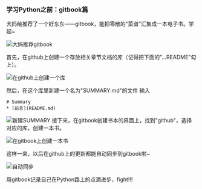 ﻿### 学习Python之前：gitbook篇

大妈给推荐了一个好东东——gitbook，能把零散的“菜谱”汇集成一本电子书。学起~

![大妈推荐gitbook][1]

首先，在github上创建一个存放相关章节文档的库（记得把下面的"...README"勾上）。

![在github上创建一个库][2]

然后，在这个库里新建一个名为"SUMMARY.md"的文件
输入

    # Summary
    * [前言](README.md)
    
![新建SUMMARY][3]
接下来，在gitbook创建书本的界面上，找到"github"，选择对应的库，创建一本书。

![在gitbook上创建一本书][4]

这样一来，以后在github上的更新都能自动同步到gitbook啦~

![自动同步][5]

用gitbook记录自己在Python路上的点滴进步，fight!!!

  [1]: https://s1.ax2x.com/2018/04/04/6UgLp.png
  [2]: https://s1.ax2x.com/2018/04/04/6Uiul.png
  [3]: https://s1.ax2x.com/2018/04/04/6K38n.png
  [4]: https://s1.ax2x.com/2018/04/04/6U73B.png
  [5]: https://s1.ax2x.com/2018/04/04/6K9HE.png